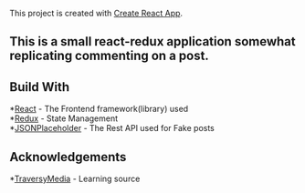This project is created with [Create React App](https://github.com/facebook/create-react-app).

## This is a small react-redux application somewhat replicating commenting on a post.  
    
## Build With   
    
*[React](https://reactjs.org/) - The Frontend framework(library) used  
*[Redux](https://redux.js.org/) - State Management   
*[JSONPlaceholder](https://jsonplaceholder.typicode.com/) - The Rest API used for Fake posts
   
## Acknowledgements    
  
*[TraversyMedia](https://www.youtube.com/channel/UC29ju8bIPH5as8OGnQzwJyA) - Learning source
